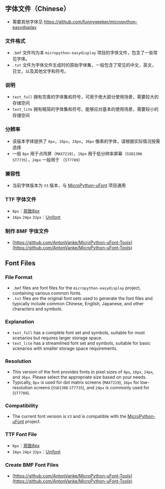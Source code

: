 ## 字体文件（Chinese）

* 需要其他字体见 https://github.com/funnygeeker/micropython-easydisplay

### 文件格式
- `.bmf` 文件均为本 `micropython-easydisplay` 项目的字体文件，包含了一些常见字体。
- `.txt` 文件为字体文件生成时的原始字体集，一般包含了常见的中文，英文，日文，以及其他文字和符号。

### 说明
- `text_full` 拥有完善的字体集和符号，可用于绝大部分使用场景，需要较大的存储空间
- `text_lite` 拥有精简的字体集和符号，能够应对基本的使用场景，需要较小的存储空间

### 分辨率
- 该版本字体提供了 `8px`，`16px`，`24px`，`36px` 像素的字体，请根据实际情况按需选择
- 一般 `8px` 用于点阵屏（`MAX7219`），`16px` 用于低分辨率屏幕（`SSD1306` `ST7735`），`24px` 一般用于 （`ST7789`）
### 兼容性
- 当前字体版本为 `V3` 版本，与 [MicroPython-uFont](https://github.com/AntonVanke/MicroPython-uFont) 项目通用

### TTF 字体文件
- `8px`：[观致8px](https://www.maoken.com/freefonts/11358.html)
- `16px` `24px` `32px`：[Unifont](https://unifoundry.com/)

### 制作 BMF 字体文件
- [https://github.com/AntonVanke/MicroPython-uFont-Tools](https://github.com/AntonVanke/MicroPython-uFont-Tools)


## Font Files

### File Format
- `.bmf` files are font files for the `micropython-easydisplay` project, containing various common fonts.
- `.txt` files are the original font sets used to generate the font files and typically include common Chinese, English, Japanese, and other characters and symbols.

### Explanation
- `text_full` has a complete font set and symbols, suitable for most scenarios but requires larger storage space.
- `text_lite` has a streamlined font set and symbols, suitable for basic scenarios with smaller storage space requirements.

### Resolution
- This version of the font provides fonts in pixel sizes of `8px`, `16px`, `24px`, and `36px`. Please select the appropriate size based on your needs.
- Typically, `8px` is used for dot matrix screens (`MAX7219`), `16px` for low-resolution screens (`SSD1306` `ST7735`), and `24px` is commonly used for (`ST7789`).

### Compatibility
- The current font version is `V3` and is compatible with the [MicroPython-uFont](https://github.com/AntonVanke/MicroPython-uFont) project.

### TTF Font File
- `8px`：[观致8px](https://www.maoken.com/freefonts/11358.html)
- `16px` `24px` `32px`：[Unifont](https://unifoundry.com/)

### Create BMF Font Files
- [https://github.com/AntonVanke/MicroPython-uFont-Tools](https://github.com/AntonVanke/MicroPython-uFont-Tools)
